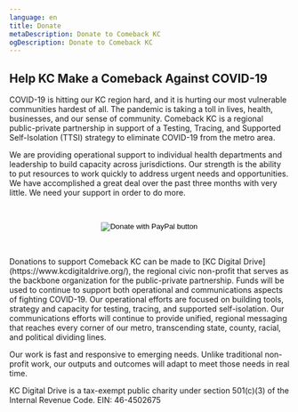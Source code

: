 ```yaml
---
language: en
title: Donate
metaDescription: Donate to Comeback KC
ogDescription: Donate to Comeback KC
---
```

## Help KC Make a Comeback Against COVID-19

COVID-19 is hitting our KC region hard, and it is hurting our most vulnerable communities hardest of all. The pandemic is taking a toll in lives, health, businesses, and our sense of community. Comeback KC is a regional public-private partnership in support of a Testing, Tracing, and Supported Self-Isolation (TTSI) strategy to eliminate COVID-19 from the metro area.

We are providing operational support to individual health departments and leadership to build capacity across jurisdictions. Our strength is the ability to put resources to work quickly to address urgent needs and opportunities. We have accomplished a great deal over the past three months with very little. We need your support in order to do more.

<p>
<br>
<form action="https://www.paypal.com/cgi-bin/webscr" method="post" target="_top">
<input type="hidden" name="cmd" value="_s-xclick" />
<input type="hidden" name="hosted_button_id" value="DR5W9GMGCJ8G4" />

<center>
<input type="image" src="https://www.paypalobjects.com/en_US/i/btn/btn_donateCC_LG.gif" border="0" name="submit" title="PayPal - The safer, easier way to pay online!" alt="Donate with PayPal button" />
</center>

<img alt="" border="0" src="https://www.paypal.com/en_US/i/scr/pixel.gif" width="1" height="1" />
</form>
<br>
<p>
Donations to support Comeback KC can be made to [KC Digital Drive](https://www.kcdigitaldrive.org/), the regional civic non-profit that serves as the backbone organization for the public-private partnership. Funds will be used to continue to support both operational and communications aspects of fighting COVID-19. Our operational efforts are focused on building tools, strategy and capacity for testing, tracing, and supported self-isolation. Our communications efforts will continue to provide unified, regional messaging that reaches every corner of our metro, transcending state, county, racial, and political dividing lines. 

Our work is fast and responsive to emerging needs. Unlike traditional non-profit work, our outputs and outcomes will adapt to meet those needs in real time.

KC Digital Drive is a tax-exempt public charity under section 501(c)(3) of the Internal Revenue Code. EIN: 46-4502675